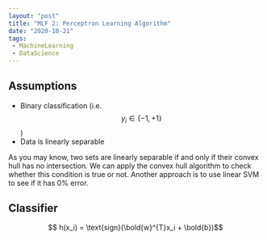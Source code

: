 ```yaml
---
layout: "post"
title: "MLF 2: Perceptron Learning Algorithm"
date: "2020-10-21"
tags:
 - MachineLearning
 - DataScience
---
```


## Assumptions
* Binary classification (i.e. $$y_i \in \{-1, +1\}$$)
* Data is linearly separable

As you may know, two sets are linearly separable if and only if their convex hull has no intersection. We can apply the convex hull algorithm to check whether this condition is true or not. Another approach is to use linear SVM to see if it has 0% error.

## Classifier
$$ h(x_i) = \text{sign}(\bold{w}^{T}x_i + \bold{b})$$ 


